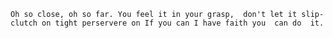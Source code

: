 `Oh so close, oh so far.
You feel it in your grasp, 
don't let it slip-
clutch on tight
perservere on
If you can
I have
faith
you 
can
do 
it. `
